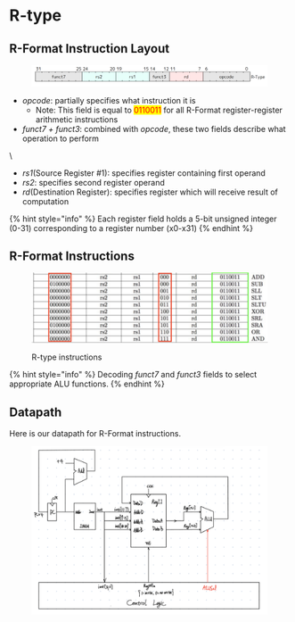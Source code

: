 # R-type

## R-Format Instruction Layout

<figure><img src="../../.gitbook/assets/r-type.png" alt=""><figcaption></figcaption></figure>

* _opcode_: partially specifies what instruction it is
  * Note: This field is equal to <mark style="color:red;">0110011</mark> for all R-Format register-register arithmetic instructions
* _funct7 + funct3_: combined with _opcode_, these two fields describe what operation to perform

\


* _rs1_(Source Register #1): specifies register containing first operand
* _rs2_: specifies second register operand
* _rd_(Destination Register): specifies register which will receive result of computation

{% hint style="info" %}
Each register field holds a 5-bit unsigned integer (0-31) corresponding to a register number (x0-x31)
{% endhint %}

## R-Format Instructions

<figure><img src="../../.gitbook/assets/r-type-instructions.png" alt=""><figcaption><p>R-type instructions</p></figcaption></figure>

{% hint style="info" %}
Decoding _funct7_ and _funct3_ fields to select appropriate ALU functions.
{% endhint %}

## Datapath

Here is our datapath for R-Format instructions.

<figure><img src="../../.gitbook/assets/datapath1.jpg" alt=""><figcaption></figcaption></figure>
